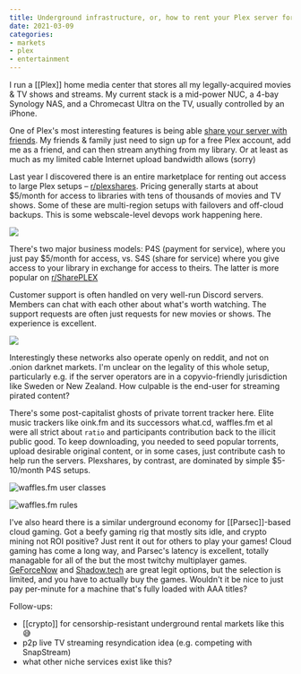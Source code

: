 ```yaml
---
title: Underground infrastructure, or, how to rent your Plex server for fun & profit
date: 2021-03-09
categories:
- markets
- plex
- entertainment
---
```


I run a [[Plex]] home media center that stores all my legally-acquired movies & TV shows and streams. My current stack is a mid-power NUC, a 4-bay Synology NAS, and a Chromecast Ultra on the TV, usually controlled by an iPhone.

One of Plex's most interesting features is being able [share your server with friends](https://support.plex.tv/articles/201105738-creating-and-managing-server-shares/). My friends & family just need to sign up for a free Plex account, add me as a friend, and can then stream anything from my library. Or at least as much as my limited cable Internet upload bandwidth allows (sorry)

Last year I discovered there is an entire marketplace for renting out access to large Plex setups – [r/plexshares](https://www.reddit.com/r/plexshares/). Pricing generally starts at about $5/month for access to libraries with tens of thousands of movies and TV shows. Some of these are multi-region setups with failovers and off-cloud backups. This is some webscale-level devops work happening here.

![](https://dl.dropboxusercontent.com/s%2Fnrzjiy788j8x2ir%2FScreen%2520Shot%25202021-03-09%2520at%252011-06-40%2520P4S%2520%2520EU%2520%2520US%2520%25201%2520Gbps%2520%2520Movies%252032%252C000%2520%25204K%2520Movies%25201300%2520%2520TV%2520Shows%25207000%2520%25204K%2520TV%2520Shows%2520400%2520%2520Anime%25205000%2520%2520Audio%2520Books%25201000%2526%2520.png)

There's two major business models: P4S (payment for service), where you just pay $5/month for access, vs. S4S (share for service) where you give access to your library in exchange for access to theirs. The latter is more popular on [r/SharePLEX](https://www.reddit.com/r/SharePLEX/)

Customer support is often handled on very well-run Discord servers. Members can chat with each other about what's worth watching. The support requests are often just requests for new movies or shows. The experience is excellent.

![](https://dl.dropboxusercontent.com/s%2Fgsrbx6f2cqhmbl1%2FScreen%2520Shot%25202021-03-09%2520at%252011-46-39%2520announcements%2520-%2520Discord%2520.png)

Interestingly these networks also operate openly on reddit, and not on .onion darknet markets. I'm unclear on the legality of this whole setup, particularly e.g. if the server operators are in a copyvio-friendly jurisdiction like Sweden or New Zealand. How culpable is the end-user for streaming pirated content?

There's some post-capitalist ghosts of private torrent tracker here. Elite music trackers like oink.fm and its successors what.cd, waffles.fm et al were all strict about `ratio` and participants contribution back to the illicit public good. To keep downloading, you needed to seed popular torrents, upload desirable original content, or in some cases, just contribute cash to help run the servers. Plexshares, by contrast, are dominated by simple $5-10/month P4S setups.

![waffles.fm user classes](https://dl.dropboxusercontent.com/s%2F0yft7pj190g8hlr%2FImage_0GkT2Tg7oA.png)

![waffles.fm rules](https://dl.dropboxusercontent.com/s%2Fhfgbzr7qtlifykf%2FImage_68pFNHEGmF.png)

I've also heard there is a similar underground economy for [[Parsec]]-based cloud gaming. Got a beefy gaming rig that mostly sits idle, and crypto mining not ROI positive? Just rent it out for others to play your games! Cloud gaming has come a long way, and Parsec's latency is excellent, totally managable for all of the but the most twitchy multiplayer games. [GeForceNow](https://geforcenow.com) and [Shadow.tech](https://shadow.tech) are great legit options, but the selection is limited, and you have to actually buy the games. Wouldn't it be nice to just pay per-minute for a machine that's fully loaded with AAA titles?

Follow-ups: 
* [[crypto]] for censorship-resistant underground rental markets like this :sweat_smile:
* p2p live TV streaming resyndication idea (e.g. competing with SnapStream)
* what other niche services exist like this?


